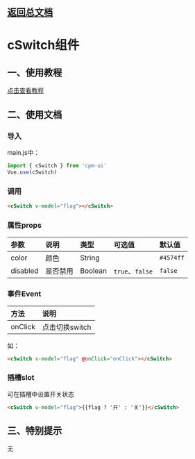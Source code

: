 ## [返回总文档](https://github.com/cpm828/cpm-ui)


# cSwitch组件

## 一、使用教程
[点击查看教程](https://cpm828.github.io/cpm_ui/demo/index.html#/switch)



## 二、使用文档
### 导入
main.js中：
```js
import { cSwitch } from 'cpm-ui'
Vue.use(cSwitch)
```

### 调用
```html
<cSwitch v-model="flag"></cSwitch>
```

### 属性props
|参数|说明|类型|可选值|默认值|
|:---|:---|:---|:---|:---|
|color|颜色|String||`#4574ff`|
|disabled|是否禁用|Boolean|`true`、`false`|`false`|


### 事件Event
|方法|说明|
|:---|:---|
|onClick|点击切换switch|

如：
```html
<cSwitch v-model="flag" @onClick="onClick"></cSwitch>
```

### 插槽slot
可在插槽中设置开关状态
```html
<cSwitch v-model="flag">{{flag ? '开' : '关'}}</cSwitch>
```



## 三、特别提示
无